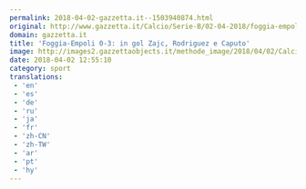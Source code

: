 ```yaml
---
permalink: 2018-04-02-gazzetta.it--1503940874.html
original: http://www.gazzetta.it/Calcio/Serie-B/02-04-2018/foggia-empoli-0-2-gol-zajc-rodriguez-caputo-260210723842.shtml
domain: gazzetta.it
title: 'Foggia-Empoli 0-3: in gol Zajc, Rodriguez e Caputo'
image: http://images2.gazzettaobjects.it/methode_image/2018/04/02/Calcio/Foto%20Calcio%20-%20Trattate/ee2cfb73056c68844b8f859b146392bd_169_xl.JPG
date: 2018-04-02 12:55:10
category: sport
translations: 
 - 'en'
 - 'es'
 - 'de'
 - 'ru'
 - 'ja'
 - 'fr'
 - 'zh-CN'
 - 'zh-TW'
 - 'ar'
 - 'pt'
 - 'hy'
---
```


